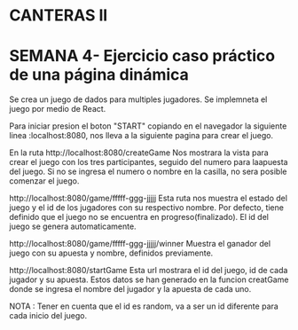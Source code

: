 # CANTERAS ll
# SEMANA 4- Ejercicio caso práctico de una página dinámica
Se crea un juego de dados para multiples jugadores.  Se implemneta el juego por medio de React.

Para iniciar presion el boton "START" copiando en el navegador la siguiente linea :localhost:8080, nos lleva a la siguiente
pagina para crear el juego.

En la ruta http://localhost:8080/createGame 
Nos mostrara la vista  para crear el juego con los tres participantes, seguido del numero
para laapuesta del juego. Si no se ingresa el numero o nombre en la casilla, no sera posible comenzar el juego.

http://localhost:8080/game/fffff-ggg-jjjjj
Esta ruta nos muestra el estado del juego y el id de los jugadores con su respectivo nombre. Por defecto, tiene definido que el juego no se 
encuentra en progreso(finalizado). El id del juego se genera automaticamente.

http://localhost:8080/game/fffff-ggg-jjjjj/winner 
Muestra el ganador del juego con su apuesta y nombre, definidos previamente. 

http://localhost:8080/startGame 
Esta url mostrara el id del juego, id de cada jugador y su apuesta. Estos datos se han generado en la funcion creatGame
donde se ingresa el nombre del jugador y la apuesta de cada uno.

NOTA : Tener en cuenta que el id es random, va a ser un id diferente para cada inicio del juego.